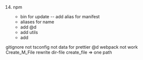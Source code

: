 14. npm

    - bin for update
      -- add alias for manifest
    - aliases for name
    - add @d
    - add utils
    - add

<!-- hot fix -->

gitignore not tsconfig
not data for prettier
@d webpack not work
Create_M_File rewrite dir-file
create_file => one path
